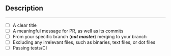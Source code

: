 ## Description

<!-- Please briefly describe your change here -->

---

<!-- Please make sure you're satisfy and fill the following checkboxes -->
<!-- A good PR should include the following parts: -->

- [ ] A clear title
- [ ] A meaningful message for PR, as well as its commits
- [ ] From your specific branch (***not master***) merging to your branch
- [ ] Excluding any irrelevant files, such as binaries, text files, or dot files
- [ ] Passing tests/CI
